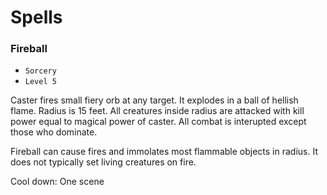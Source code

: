 # Spells



### Fireball

- `Sorcery`
- `Level 5`

Caster fires small fiery orb at any target. It explodes in a ball of hellish flame. Radius is 15 feet. All creatures inside radius are attacked with kill power equal to magical power of caster. All combat is interupted except those who dominate.

Fireball can cause fires and immolates most flammable objects in radius. It does not typically set living creatures on fire.

Cool down: One scene
